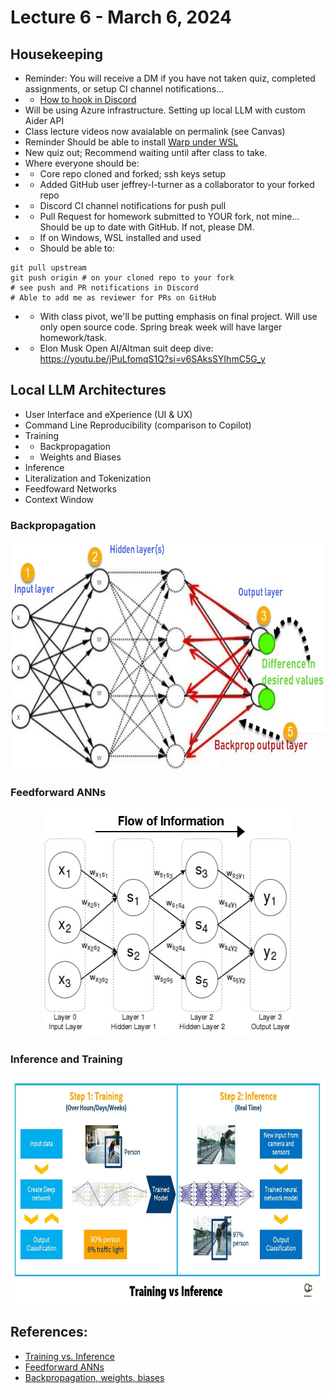 # Lecture 6 - March 6, 2024

## Housekeeping
- Reminder: You will receive a DM if you have not taken quiz, completed assignments, or setup CI channel notifications...
- * [How to hook in Discord](https://gist.github.com/SGTGunner/50d6a3cc0d489cf779f77695ba3e22ea)
- Will be using Azure infrastructure. Setting up local LLM with custom Aider API
- Class lecture videos now avaialable on permalink (see Canvas)
- Reminder Should be able to install [Warp under WSL](https://github.com/warpdotdev/Warp/issues/4240#issuecomment-1960429829)
- New quiz out; Recommend waiting until after class to take.
- Where everyone should be:
- * Core repo cloned and forked; ssh keys setup
- * Added GitHub user jeffrey-l-turner as a collaborator to your forked repo
- * Discord CI channel notifications for push pull
- * Pull Request for homework submitted to YOUR fork, not mine... Should be up to date with GitHub. If not, please DM.
- * If on Windows, WSL installed and used
- * Should be able to:
```
git pull upstream
git push origin # on your cloned repo to your fork
# see push and PR notifications in Discord
# Able to add me as reviewer for PRs on GitHub
```
- * With class pivot, we'll be putting emphasis on final project. Will use only open source code. Spring break week will have larger homework/task.
- * Elon Musk Open AI/Altman suit deep dive: https://youtu.be/jPuLfomqS1Q?si=v6SAksSYIhmC5G_y

## Local LLM Architectures
- User Interface and eXperience (UI & UX)
- Command Line Reproducibility (comparison to Copilot)
- Training
- * Backpropagation
- * Weights and Biases
- Inference
- Literalization and Tokenization
- Feedfoward Networks
- Context Window

### Backpropagation
<div align="center">
  <img src="../docs/drawings/BackPropagation.jpg" width="500" height="365"/>
</div>

### Feedforward ANNs
<div align="center">
  <img src="../docs/drawings/ANN_feedforward.jpg" width="400" height="365" />
</div>

### Inference and Training
<div align="center">
  <img src="../docs/drawings/Training_and_inference.jpg" width="600" height="365" />
</div>

## References:

- [Training vs. Inference](https://community.arm.com/arm-community-blogs/b/ai-and-ml-blog/posts/ai-basics-training-vs-inference-whats-the-difference) 
- [Feedforward ANNs](https://cs.stanford.edu/people/eroberts/courses/soco/projects/neural-networks/Architecture/feedforward.html)
- [Backpropagation, weights, biases](https://towardsdatascience.com/weights-biases-and-backpropagation-bb9dfbb10f62)
